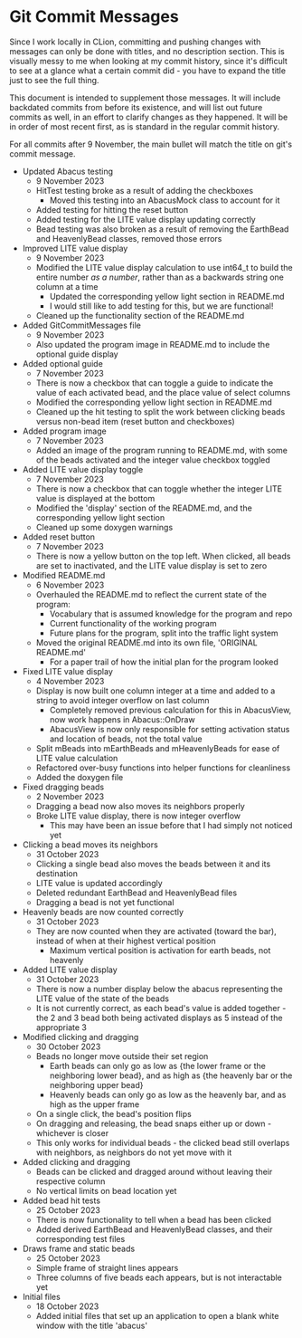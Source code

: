# Git Commit Messages

Since I work locally in CLion, committing and pushing changes with messages can only be done with titles, and no description section.
This is visually messy to me when looking at my commit history, since it's difficult to see at a glance what a certain commit did - you have to expand the title just to see the full thing.

This document is intended to supplement those messages. It will include backdated commits from before its existence, and will list out future commits as well, in an effort to clarify changes as they happened.
It will be in order of most recent first, as is standard in the regular commit history.

For all commits after 9 November, the main bullet will match the title on git's commit message.

- Updated Abacus testing
  - 9 November 2023
  - HitTest testing broke as a result of adding the checkboxes
    - Moved this testing into an AbacusMock class to account for it
  - Added testing for hitting the reset button
  - Added testing for the LITE value display updating correctly
  - Bead testing was also broken as a result of removing the EarthBead and HeavenlyBead classes, removed those errors
- Improved LITE value display
  - 9 November 2023
  - Modified the LITE value display calculation to use int64_t to build the entire number *as a number*, rather than as a backwards string one column at a time
    - Updated the corresponding yellow light section in README.md
    - I would still like to add testing for this, but we are functional!
  - Cleaned up the functionality section of the README.md
- Added GitCommitMessages file
  - 9 November 2023
  - Also updated the program image in README.md to include the optional guide display
- Added optional guide
  - 7 November 2023
  - There is now a checkbox that can toggle a guide to indicate the value of each activated bead, and the place value of select columns
  - Modified the corresponding yellow light section in README.md
  - Cleaned up the hit testing to split the work between clicking beads versus non-bead item (reset button and checkboxes)
- Added program image
  - 7 November 2023
  - Added an image of the program running to README.md, with some of the beads activated and the integer value checkbox toggled
- Added LITE value display toggle
  - 7 November 2023
  - There is now a checkbox that can toggle whether the integer LITE value is displayed at the bottom
  - Modified the 'display' section of the README.md, and the corresponding yellow light section
  - Cleaned up some doxygen warnings
- Added reset button
  - 7 November 2023
  - There is now a yellow button on the top left. When clicked, all beads are set to inactivated, and the LITE value display is set to zero
- Modified README.md
  - 6 November 2023
  - Overhauled the README.md to reflect the current state of the program:
    - Vocabulary that is assumed knowledge for the program and repo
    - Current functionality of the working program
    - Future plans for the program, split into the traffic light system
  - Moved the original README.md into its own file, 'ORIGINAL README.md'
    - For a paper trail of how the initial plan for the program looked
- Fixed LITE value display
  - 4 November 2023
  - Display is now built one column integer at a time and added to a string to avoid integer overflow on last column
    - Completely removed previous calculation for this in AbacusView, now work happens in Abacus::OnDraw
    - AbacusView is now only responsible for setting activation status and location of beads, not the total value
  - Split mBeads into mEarthBeads and mHeavenlyBeads for ease of LITE value calculation
  - Refactored over-busy functions into helper functions for cleanliness
  - Added the doxygen file
- Fixed dragging beads
  - 2 November 2023
  - Dragging a bead now also moves its neighbors properly
  - Broke LITE value display, there is now integer overflow
    - This may have been an issue before that I had simply not noticed yet
- Clicking a bead moves its neighbors
  - 31 October 2023
  - Clicking a single bead also moves the beads between it and its destination
  - LITE value is updated accordingly
  - Deleted redundant EarthBead and HeavenlyBead files
  - Dragging a bead is not yet functional
- Heavenly beads are now counted correctly
  - 31 October 2023
  - They are now counted when they are activated (toward the bar), instead of when at their highest vertical position
    - Maximum vertical position is activation for earth beads, not heavenly
- Added LITE value display
  - 31 October 2023
  - There is now a number display below the abacus representing the LITE value of the state of the beads
  - It is not currently correct, as each bead's value is added together - the 2 and 3 bead both being activated displays as 5 instead of the appropriate 3
- Modified clicking and dragging
  - 30 October 2023
  - Beads no longer move outside their set region
    - Earth beads can only go as low as {the lower frame or the neighboring lower bead}, and as high as {the heavenly bar or the neighboring upper bead}
    - Heavenly beads can only go as low as the heavenly bar, and as high as the upper frame
  - On a single click, the bead's position flips
  - On dragging and releasing, the bead snaps either up or down - whichever is closer
  - This only works for individual beads - the clicked bead still overlaps with neighbors, as neighbors do not yet move with it
- Added clicking and dragging
  - Beads can be clicked and dragged around without leaving their respective column
  - No vertical limits on bead location yet
- Added bead hit tests
  - 25 October 2023
  - There is now functionality to tell when a bead has been clicked
  - Added derived EarthBead and HeavenlyBead classes, and their corresponding test files
- Draws frame and static beads
  - 25 October 2023
  - Simple frame of straight lines appears
  - Three columns of five beads each appears, but is not interactable yet
- Initial files
  - 18 October 2023
  - Added initial files that set up an application to open a blank white window with the title 'abacus'